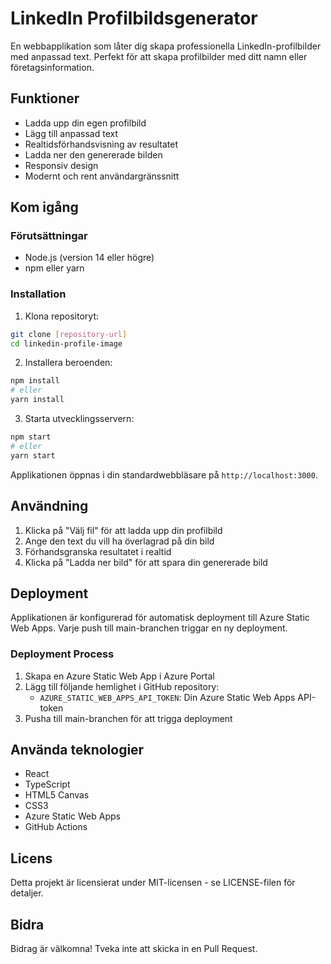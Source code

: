 # LinkedIn Profilbildsgenerator

En webbapplikation som låter dig skapa professionella LinkedIn-profilbilder med anpassad text. Perfekt för att skapa profilbilder med ditt namn eller företagsinformation.

## Funktioner

- Ladda upp din egen profilbild
- Lägg till anpassad text
- Realtidsförhandsvisning av resultatet
- Ladda ner den genererade bilden
- Responsiv design
- Modernt och rent användargränssnitt

## Kom igång

### Förutsättningar

- Node.js (version 14 eller högre)
- npm eller yarn

### Installation

1. Klona repositoryt:
```bash
git clone [repository-url]
cd linkedin-profile-image
```

2. Installera beroenden:
```bash
npm install
# eller
yarn install
```

3. Starta utvecklingsservern:
```bash
npm start
# eller
yarn start
```

Applikationen öppnas i din standardwebbläsare på `http://localhost:3000`.

## Användning

1. Klicka på "Välj fil" för att ladda upp din profilbild
2. Ange den text du vill ha överlagrad på din bild
3. Förhandsgranska resultatet i realtid
4. Klicka på "Ladda ner bild" för att spara din genererade bild

## Deployment

Applikationen är konfigurerad för automatisk deployment till Azure Static Web Apps. Varje push till main-branchen triggar en ny deployment.

### Deployment Process

1. Skapa en Azure Static Web App i Azure Portal
2. Lägg till följande hemlighet i GitHub repository:
   - `AZURE_STATIC_WEB_APPS_API_TOKEN`: Din Azure Static Web Apps API-token
3. Pusha till main-branchen för att trigga deployment

## Använda teknologier

- React
- TypeScript
- HTML5 Canvas
- CSS3
- Azure Static Web Apps
- GitHub Actions

## Licens

Detta projekt är licensierat under MIT-licensen - se LICENSE-filen för detaljer.

## Bidra

Bidrag är välkomna! Tveka inte att skicka in en Pull Request.
